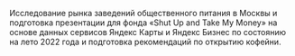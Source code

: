 Исследование рынка заведений общественного питания в Москвы и подготовка презентации для фонда «Shut Up and Take My Money» на основе данных сервисов Яндекс Карты и Яндекс Бизнес по состоянию на лето 2022 года и подготовка рекомендаций по открытию кофейни.
